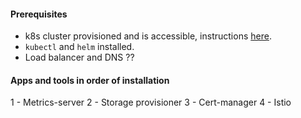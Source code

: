 #### Prerequisites
- k8s cluster provisioned and is accessible, instructions [here](../infra/k8s-cluster).
- `kubectl` and `helm` installed.
- Load balancer and DNS ??


#### Apps and tools in order of installation
1 - Metrics-server
2 - Storage provisioner
3 - Cert-manager
4 - Istio
